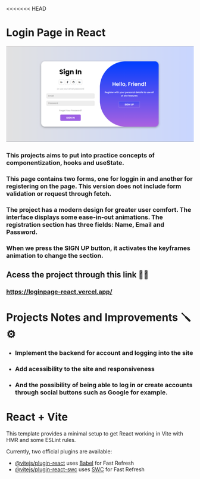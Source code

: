<<<<<<< HEAD

# Login Page in React 
![PáginaWebLogin](./LoginPage.png)

### This projects aims to put into practice concepts of componentization, hooks and useState.
### This page contains two forms, one for loggin in and another for registering on the page. This version does not include form validation or request through fetch.
### The project has a modern design for greater user comfort. The interface displays some ease-in-out animations. The registration section has three fields: Name, Email and Password.
### When we press the SIGN UP button, it activates the keyframes animation to change the section.

## Acess the project through this link 🚀🚀
### https://loginpage-react.vercel.app/

# Projects Notes and Improvements 🪛⚙️
- ### Implement the backend for account and logging into the site 
- ### Add acessibility to the site and responsiveness
- ### And the possibility of being able to log in or create accounts through social buttons  such as Google for example.



# React + Vite

This template provides a minimal setup to get React working in Vite with HMR and some ESLint rules.

Currently, two official plugins are available:

- [@vitejs/plugin-react](https://github.com/vitejs/vite-plugin-react/blob/main/packages/plugin-react/README.md) uses [Babel](https://babeljs.io/) for Fast Refresh
- [@vitejs/plugin-react-swc](https://github.com/vitejs/vite-plugin-react-swc) uses [SWC](https://swc.rs/) for Fast Refresh
